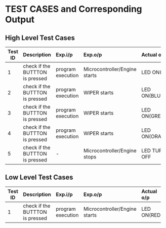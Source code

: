 # TEST CASES and Corresponding Output 
## High Level Test Cases 

| Test ID | Description | Exp.i/p | Exp.o/p | Actual o/p | STATUS |
| --------|:------------|:--------|:--------|:-----------|:-------------| 
| 1 | check if the BUTTTON is pressed | program execution | Microcontroller/Engine starts | LED ON(RED)| PASS |
| 2 | check if the BUTTTON is pressed | program execution | WIPER starts | LED ON(BLUE)| PASS |
| 3 | check if the BUTTTON is pressed | program execution | WIPER starts | LED ON(GREEN)| PASS |
| 4 | check if the BUTTTON is pressed | program execution | WIPER starts | LED ON(ORANGE)| PASS | 
| 5 | check if the BUTTTON is pressed | - | Microcontroller/Engine stops | LED TURNED OFF| PASS | 

## Low Level Test Cases 

| Test ID | Description | Exp.i/p | Exp.o/p | Actual o/p | STATUS |
| --------|:------------|:--------|:--------|:-----------|:----------
| 1 | check if the BUTTTON is pressed | program execution | Microcontroller/Engine starts | LED ON(RED)| PASS |

